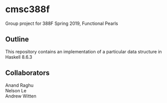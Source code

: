 # cmsc388f 
Group project for 388F Spring 2019, Functional Pearls

## Outline
This repository contains an implementation of a particular data structure in Haskell 8.6.3

## Collaborators
Anand Raghu  
Nelson Le  
Andrew Witten  

